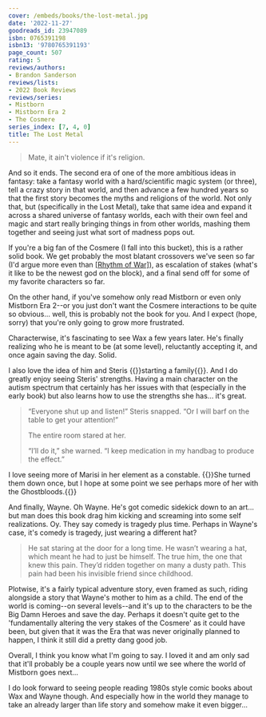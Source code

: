 ```yaml
---
cover: /embeds/books/the-lost-metal.jpg
date: '2022-11-27'
goodreads_id: 23947089
isbn: 0765391198
isbn13: '9780765391193'
page_count: 507
rating: 5
reviews/authors:
- Brandon Sanderson
reviews/lists:
- 2022 Book Reviews
reviews/series:
- Mistborn
- Mistborn Era 2
- The Cosmere
series_index: [7, 4, 0]
title: The Lost Metal
---
```

> Mate, it ain't violence if it's religion.

And so it ends. The second era of one of the more ambitious ideas in fantasy: take a fantasy world with a hard/scientific magic system (or three), tell a crazy story in that world, and then advance a few hundred years so that the first story becomes the myths and religions of the world. Not only that, but (specifically in the Lost Metal), take that same idea and expand it across a shared universe of fantasy worlds, each with their own feel and magic and start really bringing things in from other worlds, mashing them together and seeing just what sort of madness pops out. 

<!--more-->

If you're a big fan of the Cosmere (I fall into this bucket), this is a rather solid book. We get probably the most blatant crossovers we've seen so far (I'd argue more even than [[Rhythm of War]]()), as escalation of stakes (what's it like to be the newest god on the block), and a final send off for some of my favorite characters so far. 

On the other hand, if you've somehow only read Mistborn or even only Mistborn Era 2--or you just don't want the Cosmere interactions to be quite so obvious... well, this is probably not the book for you. And I expect (hope, sorry) that you're only going to grow more frustrated. 

Characterwise, it's fascinating to see Wax a few years later. He's finally realizing who he is meant to be (at some level), reluctantly accepting it, and once again saving the day. Solid. 

I also love the idea of him and Steris {{<spoiler>}}starting a family{{</spoiler>}}. And I do greatly enjoy seeing Steris' strengths. Having a main character on the autism spectrum that certainly has her issues with that (especially in the early book) but also learns how to use the strengths she has... it's great. 

> “Everyone shut up and listen!” Steris snapped. “Or I will barf on the table to get your attention!” 
> 
> The entire room stared at her. 
> 
> “I’ll do it,” she warned. “I keep medication in my handbag to produce the effect.”

I love seeing more of Marisi in her element as a constable. {{<spoiler>}}She turned them down once, but I hope at some point we see perhaps more of her with the Ghostbloods.{{</spoiler>}}

And finally, Wayne. Oh Wayne. He's got comedic sidekick down to an art... but man does this book drag him kicking and screaming into some self realizations. Oy. They say comedy is tragedy plus time. Perhaps in Wayne's case, it's comedy is tragedy, just wearing a different hat? 

> He sat staring at the door for a long time. He wasn’t wearing a hat, which meant he had to just be himself. The true him, the one that knew this pain. They’d ridden together on many a dusty path. This pain had been his invisible friend since childhood.

Plotwise, it's a fairly typical adventure story, even framed as such, riding alongside a story that Wayne's mother to him as a child. The end of the world is coming--on several levels--and it's up to the characters to be the Big Damn Heroes and save the day. Perhaps it doesn't quite get to the 'fundamentally altering the very stakes of the Cosmere' as it could have been, but given that it was the Era that was never originally planned to happen, I think it still did a pretty dang good job. 

Overall, I think you know what I'm going to say. I loved it and am only sad that it'll probably be a couple years now until we see where the world of Mistborn goes next... 

I do look forward to seeing people reading 1980s style comic books about Wax and Wayne though. And especially how in the world they manage to take an already larger than life story and somehow make it even bigger...